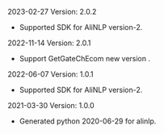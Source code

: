 2023-02-27 Version: 2.0.2
- Supported SDK for AliNLP version-2.

2022-11-14 Version: 2.0.1
- Support GetGateChEcom new version .

2022-06-07 Version: 1.0.1
- Supported SDK for AliNLP version-2.

2021-03-30 Version: 1.0.0
- Generated python 2020-06-29 for alinlp.

